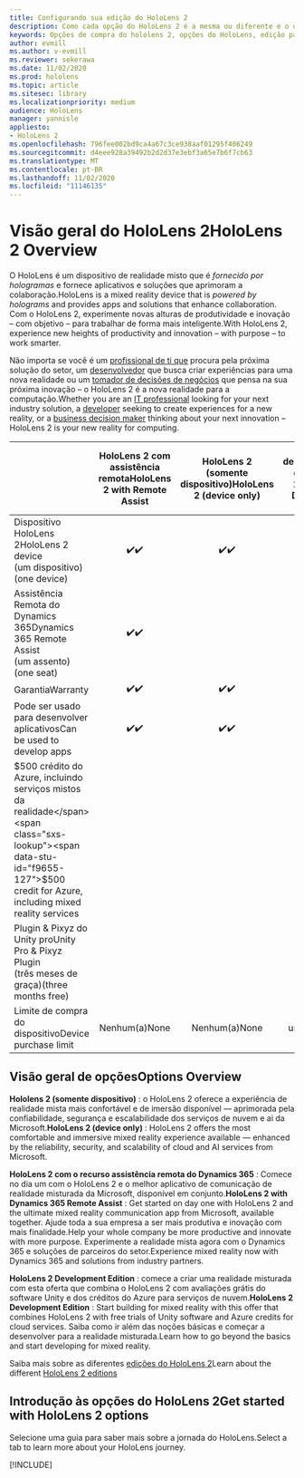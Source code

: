 ```yaml
---
title: Configurando sua edição do HoloLens 2
description: Como cada opção do HoloLens 2 é a mesma ou diferente e o que fazer depois de obter uma.
keywords: Opções de compra do hololens 2, opções do HoloLens, edição para desenvolvedores
author: evmill
ms.author: v-evmill
ms.reviewer: sekerawa
ms.date: 11/02/2020
ms.prod: hololens
ms.topic: article
ms.sitesec: library
ms.localizationpriority: medium
audience: HoloLens
manager: yannisle
appliesto:
- HoloLens 2
ms.openlocfilehash: 796fee002bd9ca4a67c3ce938aaf01295f406249
ms.sourcegitcommit: d4eee928a39492b2d2d37e3ebf3a65e7b6f7cb63
ms.translationtype: MT
ms.contentlocale: pt-BR
ms.lasthandoff: 11/02/2020
ms.locfileid: "11146135"
---
```

# <span data-ttu-id="f9655-104">Visão geral do HoloLens 2</span><span class="sxs-lookup"><span data-stu-id="f9655-104">HoloLens 2 Overview</span></span>

<span data-ttu-id="f9655-105">O HoloLens é um dispositivo de realidade misto que é *fornecido por hologramas* e fornece aplicativos e soluções que aprimoram a colaboração.</span><span class="sxs-lookup"><span data-stu-id="f9655-105">HoloLens is a mixed reality device that is *powered by holograms* and provides apps and solutions that enhance collaboration.</span></span> <span data-ttu-id="f9655-106">Com o HoloLens 2, experimente novas alturas de produtividade e inovação – com objetivo – para trabalhar de forma mais inteligente.</span><span class="sxs-lookup"><span data-stu-id="f9655-106">With HoloLens 2, experience new heights of productivity and innovation – with purpose – to work smarter.</span></span>

<span data-ttu-id="f9655-107">Não importa se você é um [profissional de ti que](https://www.microsoft.com/hololens/apps) procura pela próxima solução do setor, um [desenvolvedor](https://www.microsoft.com/hololens/developers) que busca criar experiências para uma nova realidade ou um [tomador de decisões de negócios](https://www.microsoft.com/hololens/apps) que pensa na sua próxima inovação – o HoloLens 2 é a nova realidade para a computação.</span><span class="sxs-lookup"><span data-stu-id="f9655-107">Whether you are an [IT professional](https://www.microsoft.com/hololens/apps) looking for your next industry solution, a [developer](https://www.microsoft.com/hololens/developers) seeking to create experiences for a new reality, or a [business decision maker](https://www.microsoft.com/hololens/apps) thinking about your next innovation – HoloLens 2 is your new reality for computing.</span></span> 

|                                                         | <span data-ttu-id="f9655-108">HoloLens 2 com assistência remota</span><span class="sxs-lookup"><span data-stu-id="f9655-108">HoloLens 2 with Remote Assist</span></span> | <span data-ttu-id="f9655-109">HoloLens 2 (somente dispositivo)</span><span class="sxs-lookup"><span data-stu-id="f9655-109">HoloLens 2 (device only)</span></span> | <span data-ttu-id="f9655-110">Edição de desenvolvimento do HoloLens 2</span><span class="sxs-lookup"><span data-stu-id="f9655-110">HoloLens 2 Development Edition</span></span> |
|---------------------------------------------------------|:-----------------------------:|:------------------------:|:------------------------------:|
| <span data-ttu-id="f9655-111">Dispositivo HoloLens 2</span><span class="sxs-lookup"><span data-stu-id="f9655-111">HoloLens 2 device</span></span> <br><span data-ttu-id="f9655-112">(um dispositivo)</span><span class="sxs-lookup"><span data-stu-id="f9655-112">(one device)</span></span>                      |               <span data-ttu-id="f9655-113">✔️</span><span class="sxs-lookup"><span data-stu-id="f9655-113">✔️</span></span>               |             <span data-ttu-id="f9655-114">✔️</span><span class="sxs-lookup"><span data-stu-id="f9655-114">✔️</span></span>            |                <span data-ttu-id="f9655-115">✔️</span><span class="sxs-lookup"><span data-stu-id="f9655-115">✔️</span></span>               |
| <span data-ttu-id="f9655-116">Assistência Remota do Dynamics 365</span><span class="sxs-lookup"><span data-stu-id="f9655-116">Dynamics 365 Remote Assist</span></span><br><span data-ttu-id="f9655-117">(um assento)</span><span class="sxs-lookup"><span data-stu-id="f9655-117">(one seat)</span></span>                |               <span data-ttu-id="f9655-118">✔️</span><span class="sxs-lookup"><span data-stu-id="f9655-118">✔️</span></span>               |                          |                                |
| <span data-ttu-id="f9655-119">Garantia</span><span class="sxs-lookup"><span data-stu-id="f9655-119">Warranty</span></span>                                                |               <span data-ttu-id="f9655-120">✔️</span><span class="sxs-lookup"><span data-stu-id="f9655-120">✔️</span></span>               |             <span data-ttu-id="f9655-121">✔️</span><span class="sxs-lookup"><span data-stu-id="f9655-121">✔️</span></span>            |                <span data-ttu-id="f9655-122">✔️</span><span class="sxs-lookup"><span data-stu-id="f9655-122">✔️</span></span>               |
| <span data-ttu-id="f9655-123">Pode ser usado para desenvolver aplicativos</span><span class="sxs-lookup"><span data-stu-id="f9655-123">Can be used to develop apps</span></span>                                 |               <span data-ttu-id="f9655-124">✔️</span><span class="sxs-lookup"><span data-stu-id="f9655-124">✔️</span></span>               |             <span data-ttu-id="f9655-125">✔️</span><span class="sxs-lookup"><span data-stu-id="f9655-125">✔️</span></span>            |                <span data-ttu-id="f9655-126">✔️</span><span class="sxs-lookup"><span data-stu-id="f9655-126">✔️</span></span>               |
| <span data-ttu-id="f9655-127">$500 crédito do Azure, incluindo serviços mistos da realidade</span><span class="sxs-lookup"><span data-stu-id="f9655-127">$500 credit for Azure, including mixed reality services</span></span> |                               |                          |                <span data-ttu-id="f9655-128">✔️</span><span class="sxs-lookup"><span data-stu-id="f9655-128">✔️</span></span>               |
| <span data-ttu-id="f9655-129">Plugin & Pixyz do Unity pro</span><span class="sxs-lookup"><span data-stu-id="f9655-129">Unity Pro & Pixyz Plugin</span></span> <br><span data-ttu-id="f9655-130">(três meses de graça)</span><span class="sxs-lookup"><span data-stu-id="f9655-130">(three months free)</span></span>        |                               |                          |                <span data-ttu-id="f9655-131">✔️</span><span class="sxs-lookup"><span data-stu-id="f9655-131">✔️</span></span>               |
| <span data-ttu-id="f9655-132">Limite de compra do dispositivo</span><span class="sxs-lookup"><span data-stu-id="f9655-132">Device purchase limit</span></span>                                   |              <span data-ttu-id="f9655-133">Nenhum(a)</span><span class="sxs-lookup"><span data-stu-id="f9655-133">None</span></span>             |           <span data-ttu-id="f9655-134">Nenhum(a)</span><span class="sxs-lookup"><span data-stu-id="f9655-134">None</span></span>           |          <span data-ttu-id="f9655-135">Um por usuário</span><span class="sxs-lookup"><span data-stu-id="f9655-135">One per user</span></span>          |

## <span data-ttu-id="f9655-136">Visão geral de opções</span><span class="sxs-lookup"><span data-stu-id="f9655-136">Options Overview</span></span>

<span data-ttu-id="f9655-137">**Hololens 2 (somente dispositivo)** : o HoloLens 2 oferece a experiência de realidade mista mais confortável e de imersão disponível — aprimorada pela confiabilidade, segurança e escalabilidade dos serviços de nuvem e ai da Microsoft.</span><span class="sxs-lookup"><span data-stu-id="f9655-137">**HoloLens 2 (device only)** : HoloLens 2 offers the most comfortable and immersive mixed reality experience available — enhanced by the reliability, security, and scalability of cloud and AI services from Microsoft.</span></span>

<span data-ttu-id="f9655-138">**HoloLens 2 com o recurso assistência remota do Dynamics 365** : Comece no dia um com o HoloLens 2 e o melhor aplicativo de comunicação de realidade misturada da Microsoft, disponível em conjunto.</span><span class="sxs-lookup"><span data-stu-id="f9655-138">**HoloLens 2 with Dynamics 365 Remote Assist** : Get started on day one with HoloLens 2 and the ultimate mixed reality communication app from Microsoft, available together.</span></span> <span data-ttu-id="f9655-139">Ajude toda a sua empresa a ser mais produtiva e inovação com mais finalidade.</span><span class="sxs-lookup"><span data-stu-id="f9655-139">Help your whole company be more productive and innovate with more purpose.</span></span> <span data-ttu-id="f9655-140">Experimente a realidade mista agora com o Dynamics 365 e soluções de parceiros do setor.</span><span class="sxs-lookup"><span data-stu-id="f9655-140">Experience mixed reality now with Dynamics 365 and solutions from industry partners.</span></span>

<span data-ttu-id="f9655-141">**HoloLens 2 Development Edition** : comece a criar uma realidade misturada com esta oferta que combina o HoloLens 2 com avaliações grátis do software Unity e dos créditos do Azure para serviços de nuvem.</span><span class="sxs-lookup"><span data-stu-id="f9655-141">**HoloLens 2 Development Edition** : Start building for mixed reality with this offer that combines HoloLens 2 with free trials of Unity software and Azure credits for cloud services.</span></span> <span data-ttu-id="f9655-142">Saiba como ir além das noções básicas e começar a desenvolver para a realidade misturada.</span><span class="sxs-lookup"><span data-stu-id="f9655-142">Learn how to go beyond the basics and start developing for mixed reality.</span></span>

<span data-ttu-id="f9655-143">Saiba mais sobre as diferentes [edições do HoloLens 2](https://www.microsoft.com/hololens/buy)</span><span class="sxs-lookup"><span data-stu-id="f9655-143">Learn about the different [HoloLens 2 editions](https://www.microsoft.com/hololens/buy)</span></span>

## <span data-ttu-id="f9655-144">Introdução às opções do HoloLens 2</span><span class="sxs-lookup"><span data-stu-id="f9655-144">Get started with HoloLens 2 options</span></span>
<span data-ttu-id="f9655-145">Selecione uma guia para saber mais sobre a jornada do HoloLens.</span><span class="sxs-lookup"><span data-stu-id="f9655-145">Select a tab to learn more about your HoloLens journey.</span></span> 

[!INCLUDE[](includes/options-overview.md)]

